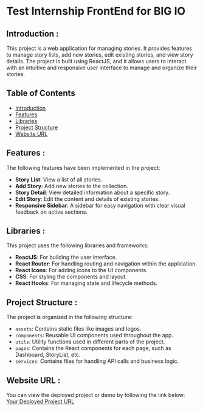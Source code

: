 # Test Internship FrontEnd for BIG IO

## <a name="introduction"></a> Introduction :
This project is a web application for managing stories. It provides features to manage story lists, add new stories, edit existing stories, and view story details. The project is built using ReactJS, and it allows users to interact with an intuitive and responsive user interface to manage and organize their stories.

## Table of Contents

- [Introduction](#introduction)
- [Features](#features)
- [Libraries](#libraries)
- [Project Structure](#project-structures)
- [Website URL](#website-url)

## <a name="features"></a> Features :
The following features have been implemented in the project:
- **Story List**: View a list of all stories.
- **Add Story**: Add new stories to the collection.
- **Story Detail**: View detailed information about a specific story.
- **Edit Story**: Edit the content and details of existing stories.
- **Responsive Sidebar**: A sidebar for easy navigation with clear visual feedback on active sections.

## <a name="libraries"></a> Libraries :
This project uses the following libraries and frameworks:
- **ReactJS**: For building the user interface.
- **React Router**: For handling routing and navigation within the application.
- **React Icons**: For adding icons to the UI components.
- **CSS**: For styling the components and layout.
- **React Hooks**: For managing state and lifecycle methods.

## <a name="project-structures"></a> Project Structure :
The project is organized in the following structure:
- `assets`: Contains static files like images and logos.
- `components`: Reusable UI components used throughout the app.
- `utils`: Utility functions used in different parts of the project.
- `pages`: Contains the React components for each page, such as Dashboard, StoryList, etc.
- `services`: Contains files for handling API calls and business logic.

## <a name="website-url"></a> Website URL :
You can view the deployed project or demo by following the link below:
[Your Deployed Project URL](https://example.com)